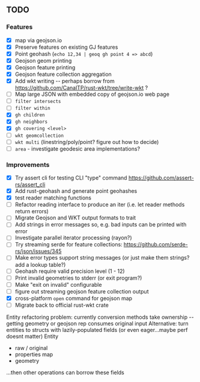 ## TODO


### Features

* [x] map via geojson.io
* [X] Preserve features on existing GJ features
* [X] Point geohash (`echo 12,34 | geoq gh point 4 => abcd`)
* [X] Geojson geom printing
* [X] Geojson feature printing
* [X] Geojson feature collection aggregation
* [X] Add wkt writing -- perhaps borrow from https://github.com/CanalTP/rust-wkt/tree/write-wkt ?
* [ ] Map large JSON with embedded copy of geojson.io web page
* [ ] `filter intersects`
* [ ] `filter within`
* [X] `gh children`
* [X] `gh neighbors`
* [X] `gh covering <level>`
* [ ] `wkt geomcollection`
* [ ] `wkt multi` (linestring/poly/point? figure out how to decide)
* [ ] `area` - investigate geodesic area implementations?

### Improvements

* [X] Try assert cli for testing CLI "type" command https://github.com/assert-rs/assert_cli
* [X] Add rust-geohash and generate point geohashes
* [X] test reader matching functions
* [ ] Refactor reading interface to produce an iter<results> (i.e. let reader methods return errors)
* [ ] Migrate Geojson and WKT output formats to trait
* [ ] Add strings in error messages so, e.g. bad inputs can be printed with error
* [ ] Investigate parallel iterator processing (rayon?)
* [ ] Try streaming serde for feature collections: https://github.com/serde-rs/json/issues/345
* [ ] Make error types support string messages (or just make them strings? add a lookup table?)
* [ ] Geohash require valid precision level (1 - 12)
* [ ] Print invalid geometries to stderr (or exit program?)
* [ ] Make "exit on invalid" configurable
* [ ] figure out streaming geojson feature collection output
* [X] cross-platform `open` command for geojson map
* [ ] Migrate back to official rust-wkt crate

Entity refactoring
problem: currently conversion methods take ownership -- getting geometry or geojson rep consumes original input
Alternative: turn entities to structs with lazily-populated fields (or even eager...maybe perf doesnt matter)
Entity
- raw / original
- properties map
- geometry

...then other operations can borrow these fields
